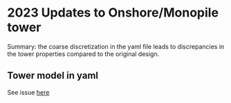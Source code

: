 # 2023 Updates to Onshore/Monopile tower

Summary: the coarse discretization in the yaml file leads to
discrepancies in the tower properties compared to the original
design.

## Tower model in yaml

See issue [here](https://github.com/IEAWindTask37/IEA-15-240-RWT/issues/147)

